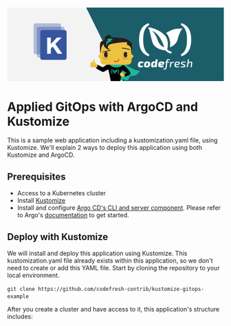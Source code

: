 ![kustomize plus Codefresh](kustomize-and-codefresh.png)
# Applied GitOps with ArgoCD and Kustomize

This is a sample web application including a kustomization.yaml file, using Kustomize. We'll explain 2 ways to deploy this application using both Kustomize and ArgoCD.

## Prerequisites
- Access to a Kubernetes cluster
- Install [Kustomize](https://kubectl.docs.kubernetes.io/installation/kustomize/)
- Install and configure [Argo CD's CLI and server component](https://argo-cd.readthedocs.io/en/stable/). Please refer to Argo's [documentation](https://argoproj.github.io/argo-cd/getting_started/) to get started.

## Deploy with Kustomize

We will install and deploy this application using Kustomize. This kustomization.yaml file already exists within this application, so we don't need to create or add this YAML file. Start by cloning the repository to your local environment.

`git clone https://github.com/codefresh-contrib/kustomize-gitops-example`

After you create a cluster and have access to it, this application's structure includes:
